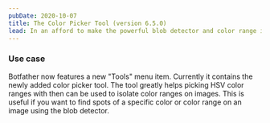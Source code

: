 ```yaml
---
pubDate: 2020-10-07
title: The Color Picker Tool (version 6.5.0)
lead: In an afford to make the powerful blob detector and color range isolation more accessible, a HSV color picker tool has been added to Botfather.
---
```


### Use case

Botfather now features a new "Tools" menu item. Currently it contains the newly added color picker tool. The tool greatly helps picking HSV color ranges with then can be used to isolate color ranges on images. This is useful if you want to find spots of a specific color or color range on an image using the blob detector.
